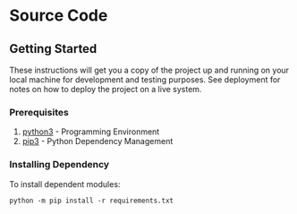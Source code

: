 # Source Code

## Getting Started

These instructions will get you a copy of the project up and running on your
local machine for development and testing purposes. See deployment for notes
on how to deploy the project on a live system.

### Prerequisites

1.  [python3][] - Programming Environment
1.  [pip3][] - Python Dependency Management

[python3]: https://python.org
[pip3]: https://packaging.python.org/tutorials/installing-packages/

### Installing Dependency

To install dependent modules:

```shell
python -m pip install -r requirements.txt
```
